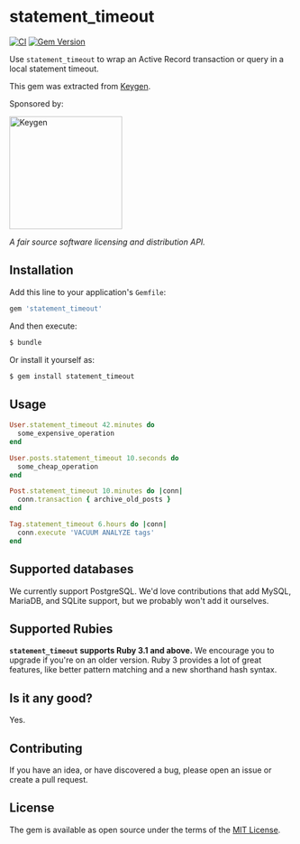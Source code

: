 # statement_timeout

[![CI](https://github.com/keygen-sh/statement_timeout/actions/workflows/test.yml/badge.svg)](https://github.com/keygen-sh/statement_timeout/actions)
[![Gem Version](https://badge.fury.io/rb/statement_timeout.svg)](https://badge.fury.io/rb/statement_timeout)

Use `statement_timeout` to wrap an Active Record transaction or query in a
local statement timeout.

This gem was extracted from [Keygen](https://keygen.sh).

Sponsored by:

<a href="https://keygen.sh?ref=statement_timeout">
  <div>
    <img src="https://keygen.sh/images/logo-pill.png" width="200" alt="Keygen">
  </div>
</a>

_A fair source software licensing and distribution API._

## Installation

Add this line to your application's `Gemfile`:

```ruby
gem 'statement_timeout'
```

And then execute:

```bash
$ bundle
```

Or install it yourself as:

```bash
$ gem install statement_timeout
```

## Usage

```ruby
User.statement_timeout 42.minutes do
  some_expensive_operation
end

User.posts.statement_timeout 10.seconds do
  some_cheap_operation
end

Post.statement_timeout 10.minutes do |conn|
  conn.transaction { archive_old_posts }
end

Tag.statement_timeout 6.hours do |conn|
  conn.execute 'VACUUM ANALYZE tags'
end
```

## Supported databases

We currently support PostgreSQL. We'd love contributions that add MySQL,
MariaDB, and SQLite support, but we probably won't add it ourselves.

## Supported Rubies

**`statement_timeout` supports Ruby 3.1 and above.** We encourage you to upgrade
if you're on an older version. Ruby 3 provides a lot of great features, like
better pattern matching and a new shorthand hash syntax.

## Is it any good?

Yes.

## Contributing

If you have an idea, or have discovered a bug, please open an issue or create a
pull request.

## License

The gem is available as open source under the terms of the [MIT License](https://opensource.org/licenses/MIT).

